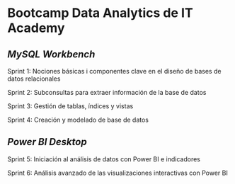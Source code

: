 # **Bootcamp Data Analytics de IT Academy**

## _MySQL Workbench_

Sprint 1: Nociones básicas i componentes clave en el diseño de bases de datos relacionales

Sprint 2: Subconsultas para extraer información de la base de datos

Sprint 3: Gestión de tablas, índices y vistas

Sprint 4: Creación y modelado de base de datos

## _Power BI Desktop_

Sprint 5: Iniciación al análisis de datos con Power BI e indicadores

Sprint 6: Análisis avanzado de las visualizaciones interactivas con Power BI
